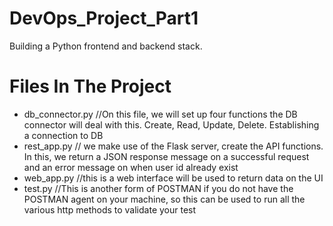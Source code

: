 # DevOps_Project_Part1
Building a Python frontend and backend stack.

# Files In The Project
  - db_connector.py //On this file, we will set up four functions the DB connector will deal with this. Create, Read, Update, Delete. Establishing a connection to DB
  - rest_app.py // we make use of the Flask server, create the API functions. In this, we return a JSON response message on a successful request and an error message on when user id already exist
  - web_app.py //this is a web interface will be used to return data on the UI
  - test.py //This is another form of POSTMAN if you do not have the POSTMAN agent on your machine, so this can be used to run all the various http methods to validate your test
